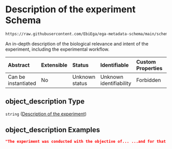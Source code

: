 # Description of the experiment Schema

```txt
https://raw.githubusercontent.com/EbiEga/ega-metadata-schema/main/schemas/EGA.experiment.json#/properties/object_description
```

An in-depth description of the biological relevance and intent of the experiment, including the experimental workflow.

| Abstract            | Extensible | Status         | Identifiable            | Custom Properties | Additional Properties | Access Restrictions | Defined In                                                                           |
| :------------------ | :--------- | :------------- | :---------------------- | :---------------- | :-------------------- | :------------------ | :----------------------------------------------------------------------------------- |
| Can be instantiated | No         | Unknown status | Unknown identifiability | Forbidden         | Allowed               | none                | [EGA.experiment.json\*](../../../schemas/EGA.experiment.json "open original schema") |

## object\_description Type

`string` ([Description of the experiment](ega-9-properties-description-of-the-experiment.md))

## object\_description Examples

```json
"The experiment was conducted with the objective of... ...and for that purpose we compared untreated controls against..."
```
